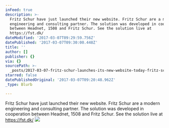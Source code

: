 ```yaml
---
inFeed: true
description: >-
  Fritz Schur have just launched their new website. Fritz Schur are a modern
  engineering and consulting partner. The solution was developed in cooperation
  between Headnet, 1508 and Fritz Schur. See the solution live at
  https://fst.dk/
dateModified: '2017-03-07T09:29:59.756Z'
datePublished: '2017-03-07T09:30:00.448Z'
title: ''
author: []
publisher: {}
via: {}
sourcePath: >-
  _posts/2017-03-07-fritz-schur-launches-its-new-website-today-fritz-schur-is-a.md
starred: false
datePublishedOriginal: '2017-03-07T09:20:48.962Z'
_type: Blurb

---
```

Fritz Schur have just launched their new website. Fritz Schur are a modern engineering and consulting partner. The solution was developed in cooperation between Headnet, 1508 and Fritz Schur. See the solution live at https://fst.dk/
![](https://imgflo.herokuapp.com/graph/2b2431f8e7ba7b0/da483c113edc1e9af1b5a569b1c6d313/croprotate.png?cropheight=1498&cropwidth=2344&degrees=0&input=https%3A%2F%2Fthe-grid-user-content.s3-us-west-2.amazonaws.com%2F053f25e1-4c3e-4b49-8e5d-3a8533992b8e.png&x=0&y=21)